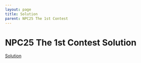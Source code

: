 ```yaml
---
layout: page
title: Solution
parent: NPC25 The 1st Contest
---
```


# NPC25 The 1st Contest Solution

[Solution](/npc/25sp/first/solution/editorial.pdf)
